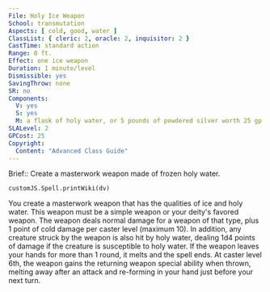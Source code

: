 ```yaml
---
File: Holy Ice Weapon
School: transmutation
Aspects: [ cold, good, water ]
ClassList: { cleric: 2, oracle: 2, inquisitor: 2 }
CastTime: standard action
Range: 0 ft.
Effect: one ice weapon
Duration: 1 minute/level
Dismissible: yes
SavingThrow: none
SR: no
Components:
  V: yes
  S: yes
  M: a flask of holy water, or 5 pounds of powdered silver worth 25 gp
SLALevel: 2
GPCost: 25
Copyright:
  Content: "Advanced Class Guide"
---
```

Brief:: Create a masterwork weapon made of frozen holy water.

```dataviewjs
customJS.Spell.printWiki(dv)
```

You create a masterwork weapon that has the qualities of ice and holy water. This weapon must be a simple weapon or your deity's favored weapon. The weapon deals normal damage for a weapon of that type, plus 1 point of cold damage per caster level (maximum 10). In addition, any creature struck by the weapon is also hit by holy water, dealing 1d4 points of damage if the creature is susceptible to holy water. If the weapon leaves your hands for more than 1 round, it melts and the spell ends.  At caster level 6th, the weapon gains the returning weapon special ability when thrown, melting away after an attack and re-forming in your hand just before your next turn.
